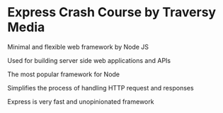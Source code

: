 # Express Crash Course by Traversy Media
Minimal and flexible web framework by Node JS

Used for building server side web applications and APIs

The most popular framework for Node

Simplifies the process of handling HTTP request and responses

Express is very fast and unopinionated framework
